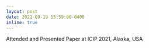 ```yaml
---
layout: post
date: 2021-09-19 15:59:00-0400
inline: true
---
```


Attended and Presented Paper at ICIP 2021, Alaska, USA